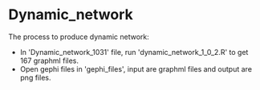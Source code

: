 # Dynamic_network

The process to produce dynamic network:
- In 'Dynamic_network_1031' file, run 'dynamic_network_1_0_2.R' to get 167 graphml files.
- Open gephi files in 'gephi_files', input are graphml files and output are png files.
